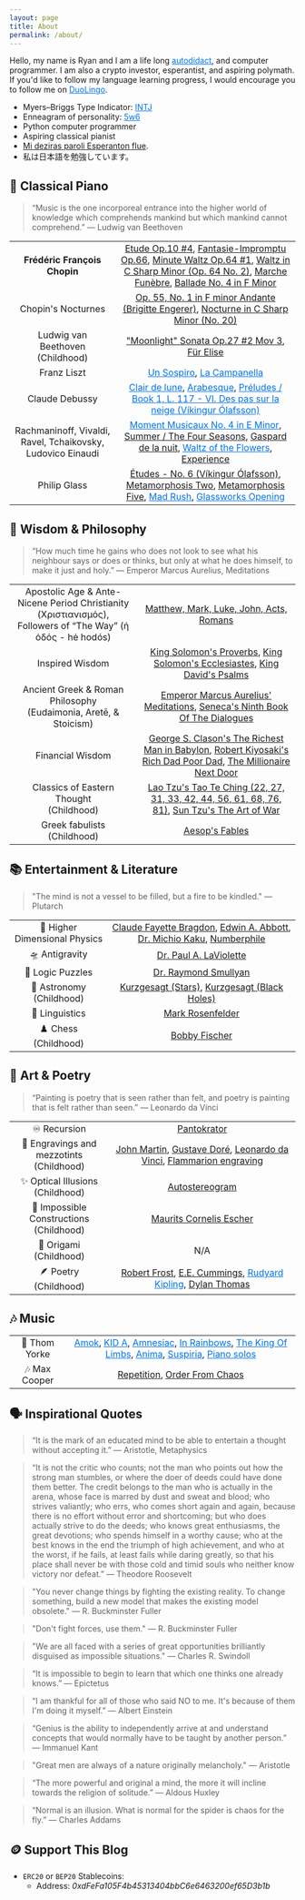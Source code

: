 ```yaml
---
layout: page
title: About
permalink: /about/
---
```


Hello, my name is Ryan and I am a life long <a href="https://en.wikipedia.org/wiki/Autodidacticism" style="color:#0073e6;">autodidact</a>, and computer programmer. I am also a crypto investor, esperantist, and aspiring polymath. If you'd like to follow my language learning progress, I would encourage you to follow me on <a href="https://invite.duolingo.com/BDHTZTB5CWWKSXYMDKXA7KAG64" style="color:#0073e6;">DuoLingo</a>.

- Myers–Briggs Type Indicator: <a href="https://www.verywellmind.com/intj-introverted-intuitive-thinking-judging-2795988" style="color:#0073e6;">INTJ</a> 
- Enneagram of personality: <a href="https://enneagram.bz/en/6180d7e1-5388-4802-a80d-02205b796c53" style="color:#0073e6;">5w6</a>
- Python computer programmer
- Aspiring classical pianist
- [Mi deziras paroli Esperanton flue](https://en.wikipedia.org/wiki/Esperanto).
- 私は日本語を勉強しています。

<!-- You must have a serene state of mind, tranquil like water after a storm. You must yield and overcome, bend and become straight, empty your mind to be filled, wear out to be renewed. Soon you will have forgotten all things, and soon all things will have forgotten you. -->

## 🎹 Classical Piano

> “Music is the one incorporeal entrance into the higher world of knowledge which comprehends mankind but which mankind cannot comprehend.” &mdash; Ludwig van Beethoven

|||
|:-:|:-:|
|**Frédéric François Chopin**|[Etude Op.10 #4](https://youtu.be/oHiU-u2ddJ4), [Fantasie-Impromptu Op.66](https://youtu.be/APQ2RKECMW8), [Minute Waltz Op.64 #1](https://youtu.be/3H0SRv8QNwk), [Waltz in C Sharp Minor (Op. 64 No. 2)](https://youtu.be/SUT_0c2QVzo), [Marche Funèbre](https://youtu.be/7-9wXQpzESo), [Ballade No. 4 in F Minor](https://youtu.be/3F5glYefwio)|
|Chopin's Nocturnes|[Op. 55, No. 1 in F minor Andante (Brigitte Engerer)](https://youtu.be/evuxBxMd1vM), [Nocturne in C Sharp Minor (No. 20)](https://youtu.be/DqpPRj6UZqc)|
|Ludwig van Beethoven<br>(Childhood)|["Moonlight" Sonata Op.27 #2 Mov 3](https://youtu.be/zucBfXpCA6s), [Für Elise](https://youtu.be/wfF0zHeU3Zs)|
|Franz Liszt|<a href="https://youtu.be/L42sbnQxEmw" style="color:#0073e6;">Un Sospiro</a>, <a href="https://youtu.be/H1Dvg2MxQn8" style="color:#0073e6;">La Campanella</a>|
|Claude Debussy|<a href="https://youtu.be/WNcsUNKlAKw" style="color:#0073e6;">Clair de lune</a>, <a href="https://youtu.be/A6s49OKp6aE" style="color:#0073e6;">Arabesque</a>, <a href="https://youtu.be/rpTmjUkvXnQ" style="color:#0073e6;">Préludes / Book 1, L. 117 - VI. Des pas sur la neige (Víkingur Ólafsson)</a>|
|Rachmaninoff, Vivaldi, Ravel, Tchaikovsky, Ludovico Einaudi|<a href="https://youtu.be/v8rzHZHi9Zw" style="color:#0073e6;">Moment Musicaux No. 4 in E Minor</a>, [Summer / The Four Seasons](https://youtu.be/H_3JiTfmuzg), [Gaspard de la nuit](https://youtu.be/n_yIgrkSNzE), <a href="https://youtu.be/1aR92yQUS7s" style="color:#0073e6;">Waltz of the Flowers</a>, [Experience](https://youtu.be/Tu96yevGMEA)|
|Philip Glass|[Études - No. 6 (Víkingur Ólafsson)](https://youtu.be/sZffgf4GoMQ), [Metamorphosis Two](https://youtu.be/M73x3O7dhmg?t=414), [Metamorphosis Five](https://youtu.be/M73x3O7dhmg?t=1589), <a href="https://youtu.be/UoxV0hKlWHM" style="color:#0073e6;">Mad Rush</a>, <a href="https://youtu.be/6Stu7h7Qup8" style="color:#0073e6;">Glassworks Opening</a>|

## 📜 Wisdom & Philosophy

> “How much time he gains who does not look to see what his neighbour says or does or thinks, but only at what he does himself, to make it just and holy.” &mdash; Emperor Marcus Aurelius, Meditations 

|||
|:-:|:-:|
|Apostolic Age & Ante-Nicene Period Christianity (Χριστιανισμός),<br>Followers of “The Way” (ἡ ὁδός - hė hodós)|[Matthew, Mark, Luke, John, Acts, Romans](https://libgen.is/book/index.php?md5=8EB63214335674D709BC873C9C1CEFE6)|
|Inspired Wisdom|[King Solomon's Proverbs](https://youtu.be/bupxWZkT8Mk), [King Solomon's Ecclesiastes](https://youtu.be/isbGMX_xNnY), [King David's Psalms](https://youtu.be/KiSEnfyrepI)|
|Ancient Greek & Roman Philosophy<br>(Eudaimonia, Aretē, & Stoicism)|[Emperor Marcus Aurelius' Meditations](https://youtu.be/d5E2AQKuCyU), [Seneca's Ninth Book Of The Dialogues](https://youtu.be/vl5WDfwY4PY)|
|Financial Wisdom|[George S. Clason's The Richest Man in Babylon](https://youtu.be/wglndSWrvsM), [Robert Kiyosaki's Rich Dad Poor Dad](https://libgen.is/book/index.php?md5=FA913718EA4585DC4282D5E51ABD3DC2), [The Millionaire Next Door](https://libgen.is/book/index.php?md5=FFA8830FFF138F2CCCE9DBBBBAD2B533)|
|Classics of Eastern Thought<br>(Childhood)|[Lao Tzu's Tao Te Ching (22, 27, 31, 33, 42, 44, 56, 61, 68, 76, 81)](https://youtu.be/wRnN_RBBCxI?t=854), [Sun Tzu's The Art of War](\assets\books\sun_tzu\aow.pdf)|
|Greek fabulists<br>(Childhood)|[Aesop's Fables](https://www.gutenberg.org/files/19994/19994-h/19994-h.htm)|

<!-- [Lao Tzu's Tao Te Ching #27](https://youtu.be/wRnN_RBBCxI?t=1090) -->

<!-- 47?, 67? -->

<!-- ||[The Book of John](https://youtu.be/XeRJuK4hCKo)| -->

<!-- [Emperor Marcus Aurelius' Meditations](https://libgen.is/book/index.php?md5=6ACD847C7BA985F3E656AC7E8290D7D7) -->

<!-- [Quotations](https://www.goodreads.com/author/quotes/17212.Marcus_Aurelius) -->

<!-- [Sun Tzu's The Art of War](https://youtu.be/jxcMRkqaQdw) -->

<!-- 🔎 -->
## 📚 Entertainment & Literature

> "The mind is not a vessel to be filled, but a fire to be kindled." &mdash; Plutarch

|||
|:-:|:-:|
|🐠 Higher Dimensional Physics|[Claude Fayette Bragdon](/assets/books/claude_fayette_bragdon/the_fourth_dimension.pdf), [Edwin A. Abbott](http://library.lol/main/57A1C4C80AB126A6E8ABE316D8B6BDD0), [Dr. Michio Kaku](http://library.lol/main/DF7C42C58347DAE266016FCDC0C686A7), [Numberphile](https://youtu.be/2s4TqVAbfz4)|
|🛸 Antigravity|[Dr. Paul A. LaViolette](http://library.lol/main/ED3827CCAA48F5BD9A1BAF30A9128802)|
|🧠 Logic Puzzles|[Dr. Raymond Smullyan](http://library.lol/main/3411EAD91E2A95BB40CEC1594BACE0E7)|
|🌌 Astronomy<br>(Childhood)|[Kurzgesagt (Stars)](https://youtu.be/3mnSDifDSxQ), [Kurzgesagt (Black Holes)](https://youtu.be/0FH9cgRhQ-k)|
|💬 Linguistics|[Mark Rosenfelder](https://libgen.is/book/index.php?md5=F4AF31E4599FA000CAA67DF361E87190)|
|♟️ Chess<br>(Childhood)|[Bobby Fischer](https://libgen.is/book/index.php?md5=7AC5C8D56C250FE8ECB8B277D1CE73A4)|

## 🎨 Art & Poetry

> “Painting is poetry that is seen rather than felt, and poetry is painting that is felt rather than seen.” &mdash; Leonardo da Vinci 

|||
|:-:|:-:|
|♾️ Recursion|[Pantokrator](https://en.wikipedia.org/wiki/Patterns_in_nature)| 
|🔱 Engravings and mezzotints<br>(Childhood)|[John Martin](https://upload.wikimedia.org/wikipedia/commons/4/42/John_Martin%2C_Joshua_Commanding_the_Sun_to_Stand_Still%2C_1827%2C_NGA_124846.jpg), [Gustave Doré](https://www.wikiart.org/en/gustave-dore/the-empyrean), [Leonardo da Vinci](https://upload.wikimedia.org/wikipedia/commons/c/c4/Peter_Paul_Ruben%27s_copy_of_the_lost_Battle_of_Anghiari.jpg), [Flammarion engraving](https://upload.wikimedia.org/wikipedia/commons/8/87/Flammarion.jpg)|
|✨ Optical Illusions<br>(Childhood)|[Autostereogram](https://en.wikipedia.org/wiki/Autostereogram)|
|🧮 Impossible Constructions<br>(Childhood)|[Maurits Cornelis Escher](https://mcescher.com/gallery/most-popular/)|
|🦢 Origami<br>(Childhood)|N/A|
|🪶 Poetry<br>(Childhood)|[Robert Frost](https://www.poetryfoundation.org/poems/148652/nothing-gold-can-stay-5c095cc5ab679), [E.E. Cummings](https://www.poetryfoundation.org/poetrymagazine/poems/22653/anyone-lived-in-a-pretty-how-town), <a href="https://poets.org/poem/if" style="color:#0073e6;">Rudyard Kipling</a>, [Dylan Thomas](https://poets.org/poem/do-not-go-gentle-good-night)|

<!-- https://en.wikipedia.org/wiki/List_of_optical_illusions -->
<!-- [Recursion](https://en.wikipedia.org/wiki/Fractal#Common_techniques_for_generating_fractals) -->

<!-- [Julia set (Actual Math)](https://en.wikipedia.org/wiki/Julia_set), [Mandelbrot (Actual Math)](https://en.wikipedia.org/wiki/Mandelbrot_set) -->

<!-- |||
|:-:|:-:|
|🖌️ Leonardo da Vinci|[Salvatore Mundi](https://upload.wikimedia.org/wikipedia/commons/5/5c/Leonardo_da_Vinci%2C_Salvator_Mundi%2C_c.1500%2C_oil_on_walnut%2C_45.4_%C3%97_65.6_cm.jpg), [Vitruvian Man](https://upload.wikimedia.org/wikipedia/commons/2/22/Da_Vinci_Vitruve_Luc_Viatour.jpg), [The Battle of Anghiari](https://upload.wikimedia.org/wikipedia/commons/c/c4/Peter_Paul_Ruben%27s_copy_of_the_lost_Battle_of_Anghiari.jpg)|
|🖌️ Maurits Cornelis Escher|[Mathematical](https://mcescher.com/gallery/mathematical/), [Impossible Constructions](https://mcescher.com/gallery/impossible-constructions/)|
|🖌️ John Martin|[The Eve of the Deluge](https://upload.wikimedia.org/wikipedia/commons/d/d5/John_Martin_-_The_Eve_of_the_Deluge_-_WGA14146.jpg), Le Pandemonium Louvre|
|🖌️ Gustave Doré|[Roland à Roncevaux](https://upload.wikimedia.org/wikipedia/commons/2/22/Gustave_Dor%C3%A9_-_Roland_%C3%A0_Roncevaux.jpg), [The Empyrean](https://www.wikiart.org/en/gustave-dore/the-empyrean), [Paradiso](https://www.wikiart.org/en/gustave-dore/paradiso)|
|🖼️ Camille Flammarion<br>(Unknown)|[Flammarion engraving](https://upload.wikimedia.org/wikipedia/commons/8/87/Flammarion.jpg)<br>(Childhood)|
|🪶 Poetry|[Robert Frost](https://www.poetryfoundation.org/poems/148652/nothing-gold-can-stay-5c095cc5ab679), [E.E. Cummings](https://www.poetryfoundation.org/poetrymagazine/poems/22653/anyone-lived-in-a-pretty-how-town), <a href="https://poets.org/poem/if" style="color:#0073e6;">Rudyard Kipling</a>, [Dylan Thomas](https://poets.org/poem/do-not-go-gentle-good-night)| -->

<!-- |[Edgar Allan Poe](https://www.poetryfoundation.org/poems/48633/the-conqueror-worm) [[Study]](https://www.cummingsstudyguides.net/Guides2/Worm.html), [Robert W. Chambers](https://cthulhufiles.com/stories/chambers/chambers-cassildas-song.html), <a href="https://www.hplovecraft.com/writings/texts/poetry/p121.aspx" style="color:#0073e6;">H.P. Lovecraft</a>|

|🐙 Sub Specie Aeternitatis|[Stoker](/assets/books/bram_stoker/dracula.pdf), [Milton](/assets/books/john_milton/paradise_lost.txt), [Alighieri](http://library.lol/main/6366445002314492376F421A2D159185), Poe, Rice, [Lovecraftian Yog-Sothothery](/assets/books/hp_lovecraft/lovecraft.pdf), [Chambers](https://www.gutenberg.org/files/8492/8492-h/8492-h.htm#THE_DEMOISELLE_DYS), [Machen](https://www.gutenberg.org/files/25016/25016-h/25016-h.htm#Page_111), [Blackwood](https://www.gutenberg.org/files/10897/10897-h/10897-h.htm) & [Bierce](http://www.ambrosebierce.org/haita.html)| -->

## 🎶 Music

|||
|:-:|:-:|
|🎤 Thom Yorke|<a href="https://youtu.be/ZWrUEsVrdSU" style="color:#0073e6;">Amok</a>, <a href="https://youtu.be/onRk0sjSgFU" style="color:#0073e6;">KID A</a>, <a href="https://youtu.be/3M_Gg1xAHE4" style="color:#0073e6;">Amnesiac</a>, <a href="https://youtu.be/WF83_PR2EsA" style="color:#0073e6;">In Rainbows</a>, <a href="https://youtu.be/T7t38uDUg5E" style="color:#0073e6;">The King Of Limbs</a>, <a href="https://youtu.be/I7QZG0Ca7Fw" style="color:#0073e6;">Anima</a>, <a href="https://youtu.be/BTZl9KMjbrU" style="color:#0073e6;">Suspiria</a>, <a href="https://youtu.be/EdmL835q9To" style="color:#0073e6;">Piano solos</a>|
|🎶 Max Cooper|[Repetition](https://youtu.be/nO9aot9RgQc), [Order From Chaos](https://youtu.be/_7wKjTf_RlI)|


<!-- |🖌️ Maurits Cornelis Escher|Mathematical: ([LW-358](https://mcescher.com/wp-content/uploads/2019/04/LW-358.jpg), [LW-386](https://mcescher.com/wp-content/uploads/2019/04/LW-386.jpg), [LW-387](https://mcescher.com/wp-content/uploads/2019/04/LW-387.jpg), [LW-395](https://mcescher.com/wp-content/uploads/2019/04/LW-395.jpg)), Impossible Constructions: ([LW-439](https://mcescher.com/wp-content/uploads/2019/05/LW-439.jpg))| -->

<!-- |[Thom Yorke](https://en.wikipedia.org/wiki/Thom_Yorke)|KID A, Amnesiac, In Rainbows,<br>The King Of Limbs, Amok<br><a href="https://youtu.be/BTZl9KMjbrU" style="color:#0073e6;">Suspirium</a>, <a href="https://youtu.be/ZWrUEsVrdSU" style="color:#0073e6;">Before Your Very Eyes</a>, <a href="https://youtu.be/CLiDemXYSLc" style="color:#0073e6;">Spectre</a>,<br><a href="https://youtu.be/T7t38uDUg5E" style="color:#0073e6;">Codex</a>, <a href="https://youtu.be/cfOa1a8hYP8" style="color:#0073e6;">Lotus Flower</a>, <a href="https://youtu.be/iY4APDrl66s" style="color:#0073e6;">All I Need (Microcosmos)</a>,<br><a href="https://youtu.be/WF83_PR2EsA" style="color:#0073e6;">Videotape</a>, <a href="https://youtu.be/lVata6Ibe4U" style="color:#0073e6;">Last Flowers</a>, <a href="https://youtu.be/3M_Gg1xAHE4" style="color:#0073e6;">Pyramid Song</a>,<br><a href="https://youtu.be/P7nz6-UVrmU" style="color:#0073e6;">Hearing Damage</a>, <a href="https://youtu.be/svwJTnZOaco" style="color:#0073e6;">Idioteque</a>, <a href="https://youtu.be/I7QZG0Ca7Fw" style="color:#0073e6;">Twist</a>, <a href="https://youtu.be/0zIBbiSr8Lw" style="color:#0073e6;">Amok</a>, <a href="https://youtu.be/7yU8BjfATHc" style="color:#0073e6;">Unless</a>,<br><a href="https://youtu.be/l2yEXYCF7tg" style="color:#0073e6;">Reverse Running</a>, <a href="https://youtu.be/yxWBd840E9g" style="color:#0073e6;">Default</a>, <a href="https://youtu.be/onRk0sjSgFU" style="color:#0073e6;">Everything In Its Right Place</a>,<br><a href="https://youtu.be/EdmL835q9To" style="color:#0073e6;">Bloom (Live from Electric Lady Studios)</a>,<br><a href="https://youtu.be/hJ9ljQXIrY4" style="color:#0073e6;">Open Again (Live from Electric Lady Studios)</a>| -->

## 🗣️ Inspirational Quotes

> “It is the mark of an educated mind to be able to entertain a thought without accepting it.” &mdash; Aristotle, Metaphysics

> “It is not the critic who counts; not the man who points out how the strong man stumbles, or where the doer of deeds could have done them better. The credit belongs to the man who is actually in the arena, whose face is marred by dust and sweat and blood; who strives valiantly; who errs, who comes short again and again, because there is no effort without error and shortcoming; but who does actually strive to do the deeds; who knows great enthusiasms, the great devotions; who spends himself in a worthy cause; who at the best knows in the end the triumph of high achievement, and who at the worst, if he fails, at least fails while daring greatly, so that his place shall never be with those cold and timid souls who neither know victory nor defeat.” &mdash; Theodore Roosevelt

<!-- > "To be nobody but
yourself in a world
which is doing its best day and night to make you like
everybody else means to fight the hardest battle
which any human being can fight and never stop fighting." &mdash; E.E. Cummings -->

<!-- > "Empty your mind, be formless. Shapeless, like water. If you put water into a cup, it becomes the cup. You put water into a bottle and it becomes the bottle. You put it in a teapot, it becomes the teapot. Now, water can flow or it can crash. <a href="https://youtu.be/cJMwBwFj5nQ" style="color:#0073e6;">Be water, my friend</a>." &mdash; Bruce Lee -->

<!-- > "Absorb what is useful, discard what is useless and add what is specifically your own." &mdash; Bruce Lee -->

> "You never change things by fighting the existing reality. To change something, build a new model that makes the existing model obsolete." &mdash; R. Buckminster Fuller

> "Don't fight forces, use them." &mdash; R. Buckminster Fuller

<!-- > "Jobs are a centuries-old concept created during the Industrial Revolution. Despite the reality that we're now deep in the Information Age, many people are studying for, or working at, or clinging to the Industrial Age idea of a safe, secure job." &mdash; Robert Kiyosaki -->

<!-- > “Compound interest is the eighth wonder of the world. He who understands it, earns it ... he who doesn't ... pays it.” &mdash; Albert Einstein -->

<!-- > "Gold laboreth diligently and contentedly for the wise owner who finds for it profitable employment, multiplying even as the flocks of the field." &mdash; [The Five Laws of Gold](https://en.wikipedia.org/wiki/The_Richest_Man_in_Babylon#The_Five_Laws_of_Gold) -->

> "We are all faced with a series of great opportunities brilliantly disguised as impossible situations." &mdash; Charles R. Swindoll

> “It is impossible to begin to learn that which one thinks one already knows.” &mdash; Epictetus

> “I am thankful for all of those who said NO to me. It's because of them I'm doing it myself.” &mdash; Albert Einstein

<!-- > “Self-education is, I firmly believe, the only kind of education there is.” &mdash; Isaac Asimov -->

<!-- > "The only thing that interferes with my learning is my education." &mdash; Albert Einstein -->

<!-- > "Education is an admirable thing, but it is well to remember from time to time that nothing that is worth knowing can be taught." &mdash; Oscar Wilde -->

<!-- > "Learning is cheap, education is expensive." &mdash; <a href="https://twitter.com/naval" style="color:#0073e6;">Naval Ravikant</a> -->

<!-- > "The person who says he knows what he thinks but cannot express it usually does not know what he thinks" &mdash; Mortimer Adler -->

<!-- > "If you want to master something, teach it. The more you teach, the better you learn. Teaching is a powerful tool to learning." &mdash; Richard P. Feynman [(The Feynman Technique)](https://en.wikipedia.org/wiki/Feynman_Technique) -->

<!-- > “I learned very early the difference between knowing the name of something and knowing something.” &mdash; Richard P. Feynman -->

<!-- > "If you can't explain it simply, you don't understand it well enough." &mdash; Albert Einstein -->

<!-- > "Simplicity is the ultimate form of sophistication." &mdash; Leonardo da Vinci -->

<!-- > "There's no need even to have a college degree at all, or even high school," Musk said after being asked whether he considered which college a job applicant attended when evaluating a prospective Tesla employee. "If somebody graduated from a great university, that may be an indication that they will be capable of great things, but it's not necessarily the case. If you look at, say, people like Bill Gates or Larry Ellison, Steve Jobs, these guys didn't graduate from college, but if you had a chance to hire them, of course that would be a good idea." &mdash; <a href="https://youtu.be/vqcdF1oWaD0" style="color:#0073e6;">Elon Musk</a> -->

<!-- > "There is no skill called “business.” Avoid business magazines and business classes. Study microeconomics, game theory, psychology, persuasion, ethics, mathematics, and computers." &mdash; <a href="https://twitter.com/naval/status/1002107869209096192" style="color:#0073e6;">Naval Ravikant</a> -->

> “Genius is the ability to independently arrive at and understand concepts that would normally have to be taught by another person.” &mdash; Immanuel Kant

<!-- > “Study without desire spoils the memory, and it retains nothing that it takes in.” &mdash; Leonardo da Vinci  -->

<!-- > “The society that separates its scholars from its warriors will have its thinking done by cowards and its fighting by fools.” &mdash; Thucydides, History of the Peloponnesian War (ca 410 BC) -->

<!-- > "Do you see a man skilled in his work? He will stand before kings; He will not stand before obscure men." &mdash; Proverbs 22:29 NASB -->

<!-- > "The labour of the foolish wearieth every one of them, because he knoweth not how to go to the city." &mdash; Ecclesiastes 10:15 -->

<!-- > "The crown of the wise is their riches: but the foolishness of fools is folly." &mdash; Proverbs 14:24 -->

<!-- > "In all labor there is profit, But idle chatter leads only to poverty." &mdash; Proverbs 14:23 -->

<!-- > "For a dream cometh through the multitude of business; and a fool's voice is known by multitude of words." &mdash; Ecclesiastes 5:3 -->

<!-- > "Invest in seven ventures, yes, in eight; you do not know what disaster may come upon the land." &mdash; Ecclesiastes 11:2 (Diversification) -->

<!-- > “I laugh at those who think they can damage me. They do not know who I am, they do not know what I think, they cannot even touch the things which are really mine and with which I live.” &mdash; Epictetus -->

<!-- > “The key is to keep company only with people who uplift you, whose presence calls forth your best.” &mdash; Epictetus -->

<!-- > “If you are the smartest person in the room, then you are in the wrong room.” &mdash; Confucius -->

<!-- > "All truth passes through three stages. First, it is ridiculed. Second, it is violently opposed. Third, it is accepted as being self-evident." &mdash; Arthur Schopenhauer -->

<!-- > "Don’t worry about the haters… They are just angry because the truth you speak contradicts the lie they live." &mdash; Steve Maraboli -->

<!-- > "Thinking is difficult, that’s why most people judge." &mdash; C.G. Jung -->

<!-- > "Those who malign others are projecting their own insecurities and limitations upon those they envy." &mdash; R -->

> "Great men are always of a nature originally melancholy." &mdash; Aristotle

<!-- > "Happiness in intelligent people is the rarest thing I know." &mdash; Ernest Hemingway -->

<!-- > "For with much wisdom comes much sorrow, and as knowledge grows, grief increases." &mdash; Ecclesiastes 1:18 -->

<!-- > "Depression is not a sign of weakness - it is a sign that you were trying to be strong too long" &mdash; Sigmund Freud -->

> “The more powerful and original a mind, the more it will incline towards the religion of solitude.”  &mdash; Aldous Huxley 

<!-- > "There was never a genius without a tincture of madness." &mdash; Aristotle -->

<!-- > “The most merciful thing in the world, I think, is the inability of the human mind to correlate all its contents. We live on a placid island of ignorance in the midst of black seas of infinity, and it was not meant that we should voyage far. The sciences, each straining in its own direction, have hitherto harmed us little; but some day the piecing together of dissociated knowledge will open up such terrifying vistas of reality, and of our frightful position therein, that we shall either go mad from the revelation or flee from the light into the peace and safety of a new dark age.” &mdash; H.P. Lovecraft -->

<!-- > “The master has failed more times than the beginner has even tried.” &mdash; Stephen McCranie -->

<!-- “I have often wondered how it is that every man loves himself more than all the rest of men, but yet sets less value on his own opinion of himself than on the opinion of others.” &mdash; Marcus Aurelius, Meditations  -->

<!-- > "All men suffer, but not all men pity themselves" &mdash; Emperor Marcus Aurelius -->

<!-- > "Pain makes man think. Thought makes man wise. Wisdom makes life endurable." &mdash; John Patrick -->

> “Normal is an illusion. What is normal for the spider is chaos for the fly.” — Charles Addams

<!-- > “No man is free who is not master of himself.” &mdash; Epictetus -->

## 🪙 Support This Blog

- `ERC20` or `BEP20` Stablecoins:
    -  Address: *0xdFeFa105F4b45313404bbC6e6463200ef65D3b1b*